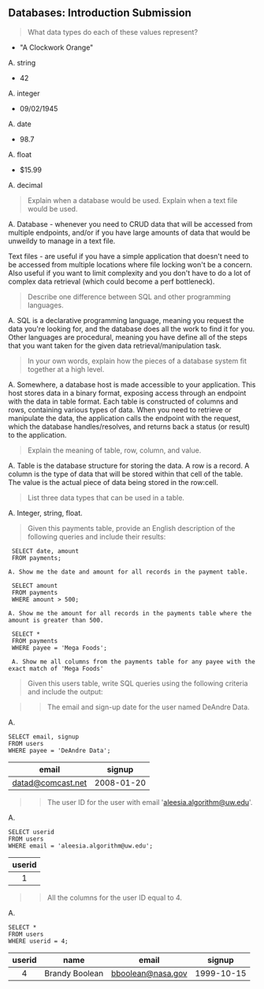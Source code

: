 ## Databases: Introduction Submission

> What data types do each of these values represent?
- "A Clockwork Orange"

A. string
- 42

A. integer
- 09/02/1945

A. date
- 98.7

A. float
- $15.99

A. decimal

> Explain when a database would be used. Explain when a text file would be used.

A. Database - whenever you need to CRUD data that will be accessed from multiple endpoints, and/or if you have large amounts of data that would be unweildy to manage in a text file. 

Text files - are useful if you have a simple application that doesn't need to be accessed from multiple locations where file locking won't be a concern. Also useful if you want to limit complexity and you don't have to do a lot of complex data retrieval (which could become a perf bottleneck).


> Describe one difference between SQL and other programming languages.

A. SQL is a declarative programming language, meaning you request the data you're looking for, and the database does all the work to find it for you. Other languages are procedural, meaning you have define all of the steps that you want taken for the given data retrieval/manipulation task.  

> In your own words, explain how the pieces of a database system fit together at a high level.

A. Somewhere, a database host is made accessible to your application. This host stores data in a binary format, exposing access through an endpoint with the data in table format. Each table is constructed of columns and rows, containing various types of data. When you need to retrieve or manipulate the data, the application calls the endpoint with the request, which the database handles/resolves, and returns back a status (or result) to the application. 

> Explain the meaning of table, row, column, and value.

A. Table is the database structure for storing the data. A row is a record. A column is the type of data that will be stored within that cell of the table. The value is the actual piece of data being stored in the row:cell. 

> List three data types that can be used in a table.

A. Integer, string, float. 

> Given this payments table, provide an English description of the following queries and include their results:

     SELECT date, amount
     FROM payments;
    
    A. Show me the date and amount for all records in the payment table.

     SELECT amount
     FROM payments
     WHERE amount > 500;
    
    A. Show me the amount for all records in the payments table where the amount is greater than 500.

     SELECT *
     FROM payments
     WHERE payee = 'Mega Foods';

     A. Show me all columns from the payments table for any payee with the exact match of 'Mega Foods'


> Given this users table, write SQL queries using the following criteria and include the output:


>> The email and sign-up date for the user named DeAndre Data.

A. 

    SELECT email, signup
    FROM users
    WHERE payee = 'DeAndre Data';


| email        | signup           | 
| :-------------: |:-------------:|
| datad@comcast.net     | 2008-01-20 |


>> The user ID for the user with email 'aleesia.algorithm@uw.edu'.

A. 

    SELECT userid
    FROM users
    WHERE email = 'aleesia.algorithm@uw.edu';


| userid        |
| :-------------: |
| 1     | 

>> All the columns for the user ID equal to 4.

A. 

    SELECT *
    FROM users
    WHERE userid = 4;

| userid        | name     | email | signup |
| :-------------: |:-------------:|:-------------:|:-------------:|
|   4   | Brandy Boolean | bboolean@nasa.gov| 1999-10-15|